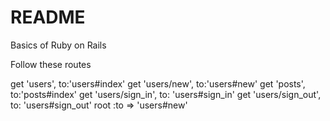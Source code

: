 # README
Basics of Ruby on Rails

Follow these routes

  get 'users', to:'users#index'
  get 'users/new', to:'users#new'
  get 'posts', to:'posts#index'
  get 'users/sign_in', to: 'users#sign_in'
  get 'users/sign_out', to: 'users#sign_out'
  root :to => 'users#new'
